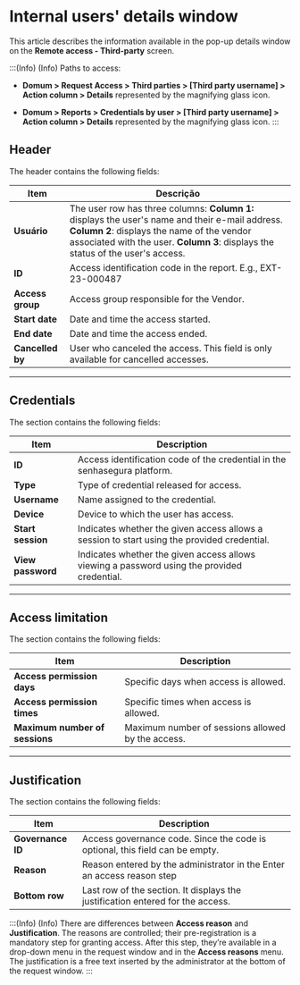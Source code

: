 # Internal users' details window

This article describes the information available in the pop-up details window on the **Remote access - Third-party** screen.

:::(Info) (Info)
Paths to access:

* **Domum > Request Access > Third parties > [Third party username] > Action column > Details** represented by the magnifying glass icon.

* **Domum > Reports > Credentials by user > [Third party username] > Action column > Details** represented by the magnifying glass icon.
:::

## Header
The header contains the following fields:

| Item | Descrição |
| --- | --- |
| **Usuário** | The user row has three columns: **Column 1:** displays the user's name and their e-mail address. **Column 2**: displays the name of the vendor associated with the user. **Column 3**: displays the status of the user's access.|
| **ID** | Access identification code in the report. E.g., EXT-23-000487 |
| **Access group** | Access group responsible for the Vendor. |
| **Start date** | Date and time the access started. |
| **End date** | Date and time the access ended. |
| **Cancelled by** | User who canceled the access. This field is only available for cancelled accesses. |

---
## Credentials 
The section contains the following fields:


| Item | Description |
| --- | --- |
| **ID** | Access identification code of the credential in the senhasegura platform. |
| **Type** | Type of credential released for access. |
| **Username** | Name assigned to the credential. |
| **Device** | Device to which the user has access. |
| **Start session** | Indicates whether the given access allows a session to start using the provided credential. |
| **View password** | Indicates whether the given access allows viewing a password using the provided credential. |

---
## Access limitation 
The section contains the following fields:


| Item | Description |
| --- | --- |
| **Access permission days** | Specific days when access is allowed. |
| **Access permission times** | Specific times when access is allowed. |
| **Maximum number of sessions** | Maximum number of sessions allowed by the access. |

---

## Justification 
The section contains the following fields:


| Item | Description |
| --- | --- |
| **Governance ID** | Access governance code. Since the code is optional, this field can be empty. |
| **Reason** | Reason entered by the administrator in the Enter an access reason step |
| **Bottom row** | Last row of the section. It displays the justification entered for the access. |

:::(Info) (Info)
There are differences between **Access reason** and **Justification**. The reasons are controlled; their pre-registration is a mandatory step for granting access. After this step, they’re available in a drop-down menu in the request window and in the **Access reasons** menu. The justification is a free text inserted by the administrator at the bottom of the request window.
:::




